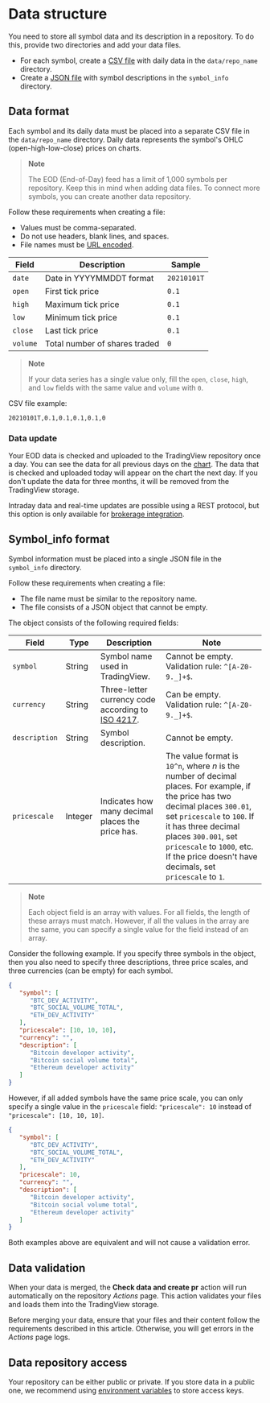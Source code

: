 [brokerage_integration]: https://www.tradingview.com/brokerage-integration/
[env_var]: https://docs.github.com/en/actions/learn-github-actions/environment-variables
[iso_4217]: https://en.wikipedia.org/wiki/ISO_4217
[tv_chart]: [https://tradingview.com/chart]
[url_encode]: https://en.wikipedia.org/wiki/Internationalized_Resource_Identifier

# Data structure

You need to store all symbol data and its description in a repository.
To do this, provide two directories and add your data files.

- For each symbol, create a [CSV file](#data-format) with daily data in the `data/repo_name` directory.
- Create a [JSON file](#symbolinfo-format) with symbol descriptions in the `symbol_info` directory.

## Data format

Each symbol and its daily data must be placed into a separate CSV file in the `data/repo_name` directory.
Daily data represents the symbol's OHLC (open-high-low-close) prices on charts.

> __Note__
> 
> The EOD (End-of-Day) feed has a limit of 1,000 symbols per repository. Keep this in mind when adding data files.
> To connect more symbols, you can create another data repository.

Follow these requirements when creating a file:

- Values must be comma-separated.
- Do not use headers, blank lines, and spaces.
- File names must be [URL encoded][url_encode].

| Field    | Description                   | Sample      |
|----------|-------------------------------|-------------|
| `date`   | Date in YYYYMMDDT format      | `20210101T` |
| `open`   | First tick price              | `0.1`       |
| `high`   | Maximum tick price            | `0.1`       |
| `low`    | Minimum tick price            | `0.1`       |
| `close`  | Last tick price               | `0.1`       |
| `volume` | Total number of shares traded | `0`         |

> __Note__
> 
> If your data series has a single value only, fill the `open`, `close`, `high`, and `low` fields with the same value and `volume` with `0`.

CSV file example:

```csv
20210101T,0.1,0.1,0.1,0.1,0
```

### Data update

Your EOD data is checked and uploaded to the TradingView repository once a day.
You can see the data for all previous days on the [chart][tv_chart]. 
The data that is checked and uploaded today will appear on the chart the next day.
If you don't update the data for three months, it will be removed from the TradingView storage.

Intraday data and real-time updates are possible using a REST protocol, but this option is only available for [brokerage integration][brokerage_integration].

## Symbol_info format

Symbol information must be placed into a single JSON file in the `symbol_info` directory. 

Follow these requirements when creating a file:

- The file name must be similar to the repository name.
- The file consists of a JSON object that cannot be empty.

The object consists of the following required fields:

| Field | Type | Description | Note |
|-|-|-|-|
| `symbol` | String | Symbol name used in TradingView. | Cannot be empty. Validation rule: `^[A-Z0-9._]+$`. |
| `currency` | String | Three-letter currency code according to [ISO 4217][iso_4217]. | Can be empty. Validation rule: `^[A-Z0-9._]+$`. |
| `description` | String | Symbol description. | Cannot be empty. |
| `pricescale` | Integer | Indicates how many decimal places the price has. | The value format is `10^n`, where *n* is the number of decimal places. For example, if the price has two decimal places `300.01`, set `pricescale` to `100`. If it has three decimal places `300.001`, set `pricescale` to `1000`, etc. If the price doesn't have decimals, set `pricescale` to `1`. |

> __Note__
> 
> Each object field is an array with values.
> For all fields, the length of these arrays must match.
> However, if all the values in the array are the same, you can specify a single value for the field instead of an array.

Consider the following example.
If you specify three symbols in the object, 
then you also need to specify three descriptions, three price scales, and three currencies (can be empty) for each symbol.

```json
{
   "symbol": [
      "BTC_DEV_ACTIVITY",
      "BTC_SOCIAL_VOLUME_TOTAL",
      "ETH_DEV_ACTIVITY"
   ],
   "pricescale": [10, 10, 10],
   "currency": "",
   "description": [
      "Bitcoin developer activity",
      "Bitcoin social volume total",
      "Ethereum developer activity"
   ]
}
```

However, if all added symbols have the same price scale, you can only specify a single value in the `pricescale` field:
`"pricescale": 10` instead of `"pricescale": [10, 10, 10]`.

```json
{
   "symbol": [
      "BTC_DEV_ACTIVITY",
      "BTC_SOCIAL_VOLUME_TOTAL",
      "ETH_DEV_ACTIVITY"
   ],
   "pricescale": 10,
   "currency": "",
   "description": [
      "Bitcoin developer activity",
      "Bitcoin social volume total",
      "Ethereum developer activity"
   ]
}
```

Both examples above are equivalent and will not cause a validation error.

## Data validation

When your data is merged, the __Check data and create pr__ action will run automatically on the repository *Actions* page.
This action validates your files and loads them into the TradingView storage.

Before merging your data, ensure that your files and their content follow the requirements described in this article.
Otherwise, you will get errors in the *Actions* page logs.

## Data repository access

Your repository can be either public or private.
If you store data in a public one, 
we recommend using [environment variables][env_var] to store access keys.
